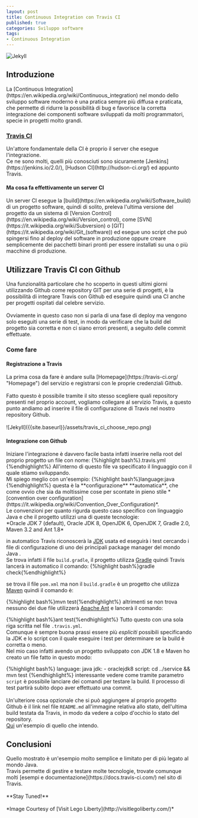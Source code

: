 ```yaml
---
layout: post
title: Continuous Integration con Travis CI
published: true
categories: Sviluppo software
tags:
- Continuous Integration
---
```

![Jekyll]({{site.baseurl}}/assets/travis.png)
<h2>Introduzione</h2>
La [Continuous Integration](https://en.wikipedia.org/wiki/Continuous_integration) nel mondo dello sviluppo software moderno è una pratica sempre più diffusa e praticata, che permette di ridurre la possibilità di bug e favorisce la corretta integrazione dei componenti software sviluppati da molti programmatori, specie in progetti molto grandi.
<!--more-->
<h3><a href="https://travis-ci.org/">Travis CI</a></h3>
Un'attore fondamentale della CI è proprio il server che esegue l'integrazione.<br/>
Ce ne sono molti, quelli più conosciuti sono sicuramente [Jenkins](https://jenkins.io/2.0/), [Hudson CI](http://hudson-ci.org/) ed appunto Travis.<br/>
<h4>Ma cosa fa effettivamente un server CI</h4>
Un server CI esegue la [build](https://en.wikipedia.org/wiki/Software_build) di un progetto software, quindi di solito, preleva l'ultima versione del progetto da un sistema di [Version Control](https://en.wikipedia.org/wiki/Version_control), come [SVN](https://it.wikipedia.org/wiki/Subversion) o [GIT](https://it.wikipedia.org/wiki/Git_(software)) ed esegue uno script che può spingersi fino al deploy del software in produzione oppure creare semplicemente dei pacchetti binari pronti per essere installati su una o più macchine di produzione.
<h2>Utilizzare Travis CI con Github</h2>
Una funzionalità particolare che ho scoperto in questi ultimi giorni utilizzando Github come repository GIT per una serie di progetti, è la possibilità di integrare Travis con Github ed eseguire quindi una CI anche per progetti ospitati dal celebre servizio.<br/><br/>
Ovviamente in questo caso non si parla di una fase di deploy ma vengono solo eseguiti una serie di test, in modo da verificare che la build del progetto sia corretta e non ci siano errori presenti, a seguito delle commit effettuate.
<h3>Come fare</h3>
<h4>Registrazione a Travis</h4>
La prima cosa da fare è andare sulla [Homepage](https://travis-ci.org/ "Homepage") del servizio e registrarsi con le proprie credenziali Github.<br/><br/>
Fatto questo è possibile tramite il sito stesso scegliere quali repository presenti nel proprio account, vogliamo collegare al servizio Travis, a questo punto andiamo ad inserire il file di configurazione di Travis nel nostro repository Github.<br/><br/>
![Jekyll]({{site.baseurl}}/assets/travis_ci_choose_repo.png)
<br/>
<h4>Integrazione con Github</h4>
Iniziare l'integrazione è davvero facile basta infatti inserire nella root del proprio progetto un file con nome:  
{%highlight bash%}.travis.yml {%endhighlight%}
All'interno di questo file va specificato il linguaggio con il quale stiamo sviluppando.<br/>
Mi spiego meglio con un'esempio:
{%highlight bash%}language:java {%endhighlight%}
questa è la **configurazione** **automatica**, che come ovvio che sia da moltissime cose per scontate in pieno stile *[convention over configuration](https://it.wikipedia.org/wiki/Convention_Over_Configuration)*.<br/>
Le convenzioni per quanto rigurda questo caso specifico con linguaggio Java e che il progetto utilizzi una di queste tecnologie:<br/>
*Oracle JDK 7 (default), Oracle JDK 8, OpenJDK 6, OpenJDK 7, Gradle 2.0, Maven 3.2 and Ant 1.8*

in automatico Travis riconoscerà la [JDK](https://it.wikipedia.org/wiki/Java_Development_Kit) usata ed eseguirà i test cercando i file di configurazione di uno dei principali package manager del mondo Java	.<br/>
Se trova infatti il file `build.gradle`, il progetto utilizza [Gradle](http://gradle.org/) quindi Travis lancerà in automatico il comando:
{%highlight bash%}gradle check{%endhighlight%}

se trova il file `pom.xml` ma non il `build.gradle` è un progetto che utilizza [Maven](https://maven.apache.org/) quindi il comando è:

{%highlight bash%}mvn test{%endhighlight%}
altrimenti se non trova nessuno dei due file utilizzerà [Apache Ant](http://ant.apache.org/) e lancerà il comando:


{%highlight bash%}ant test{%endhighlight%}
Tutto questo con una sola riga scritta nel file `.travis.yml`.<br/>
Comunque è sempre buona prassi essere più *espliciti* possibili specificando la JDK e lo script con il quale eseguire i test per determinare se la build è corretta o meno.<br/>
Nel mio caso infatti avendo un progetto sviluppato con JDK 1.8 e Maven ho creato un file fatto in questo modo:

{%highlight bash%}
    language: java
    jdk:
      - oraclejdk8
    script: cd ../service && mvn test
{%endhighlight%}
interessante vedere come tramite parametro `script` è possibile lanciare dei comandi per testare la build. Il processo di test partirà subito dopo aver effettuato una commit.
<br/><br/>
Un'ulteriore cosa opzionale che si può aggiungere al proprio progetto Github è il link nel file `README.md` all'immagine relativa allo stato, dell'ultima build testata da Travis, in modo da vedere a colpo d'occhio lo stato del repository.<br/>
[Qui](https://github.com/ascatox/BeInCpps/tree/master/CamService) un'esempio di quello che intendo. 


<h2>Conclusioni</h2>
Quello mostrato è un'esempio molto semplice e limitato per di più legato al mondo Java.<br/>
Travis permette di gestire e testare molte tecnologie, trovate comunque molti [esempi e documentazione](https://docs.travis-ci.com/) nel sito di Travis.<br/><br/>
**Stay Tuned!**
<br/>
<br/>
*Image Courtesy of [Visit Lego Liberty](http://visitlegoliberty.com/)*
